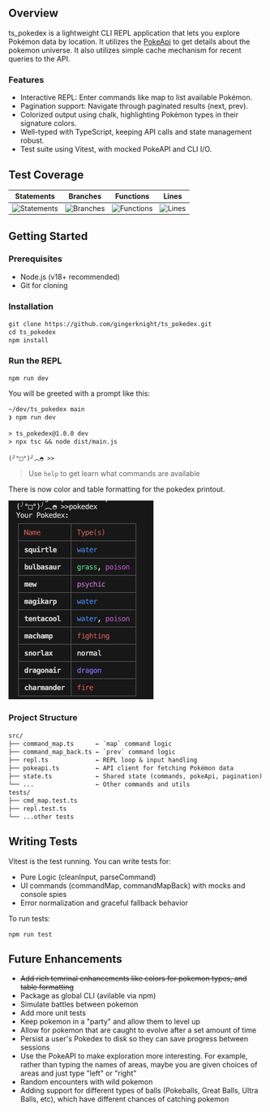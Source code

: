 ## Overview

ts_pokedex is a lightweight CLI REPL application that lets you explore Pokémon data by location. It utilizes the [PokeApi](https://pokeapi.co/docs/v2#info) to get details about the pokemon universe. It also utilizes simple cache mechanism for recent queries to the API.

### Features

- Interactive REPL: Enter commands like map <location-area> to list available Pokémon.
- Pagination support: Navigate through paginated results (next, prev).
- Colorized output using chalk, highlighting Pokémon types in their signature colors.
- Well-typed with TypeScript, keeping API calls and state management robust.
- Test suite using Vitest, with mocked PokeAPI and CLI I/O.

## Test Coverage

| Statements                  | Branches                | Functions                 | Lines             |
| --------------------------- | ----------------------- | ------------------------- | ----------------- |
| ![Statements](https://img.shields.io/badge/statements-55.03%25-red.svg?style=flat) | ![Branches](https://img.shields.io/badge/branches-88.46%25-yellow.svg?style=flat) | ![Functions](https://img.shields.io/badge/functions-56.66%25-red.svg?style=flat) | ![Lines](https://img.shields.io/badge/lines-55.03%25-red.svg?style=flat) |

## Getting Started
### Prerequisites
- Node.js (v18+ recommended)
- Git for cloning

### Installation
```
git clone https://github.com/gingerknight/ts_pokedex.git
cd ts_pokedex
npm install
```

### Run the REPL
```
npm run dev
```
You will be greeted with a prompt like this:
```
~/dev/ts_pokedex main
❯ npm run dev

> ts_pokedex@1.0.0 dev
> npx tsc && node dist/main.js

(╯°□°)╯︵◓ >>
```
> Use `help` to get learn what commands are available

There is now color and table formatting for the pokedex printout. 

![Colored Pokedex](./assets/pokedex_color.png)

### Project Structure
```
src/
├── command_map.ts      ← `map` command logic
├── command_map_back.ts ← `prev` command logic
├── repl.ts             ← REPL loop & input handling
├── pokeapi.ts          ← API client for fetching Pokémon data
├── state.ts            ← Shared state (commands, pokeApi, pagination)
└── ...                 ← Other commands and utils
tests/
├── cmd_map.test.ts
├── repl.test.ts
└── ...other tests
```

## Writing Tests
Vitest is the test running. You can write tests for:
- Pure Logic (cleanInput, parseCommand)
- UI commands (commandMap, commandMapBack) with mocks and console spies
- Error normalization and graceful fallback behavior

To run tests:
```
npm run test
```

## Future Enhancements
- ~~Add rich temrinal enhancements like colors for pokemon types, and table formatting~~
- Package as global CLI (avilable via npm)
- Simulate battles between pokemon
- Add more unit tests
- Keep pokemon in a "party" and allow them to level up
- Allow for pokemon that are caught to evolve after a set amount of time
- Persist a user's Pokedex to disk so they can save progress between sessions
- Use the PokeAPI to make exploration more interesting. For example, rather than typing the names of areas, maybe you are given choices of areas and just type "left" or "right"
- Random encounters with wild pokemon
- Adding support for different types of balls (Pokeballs, Great Balls, Ultra Balls, etc), which have different chances of catching pokemon
